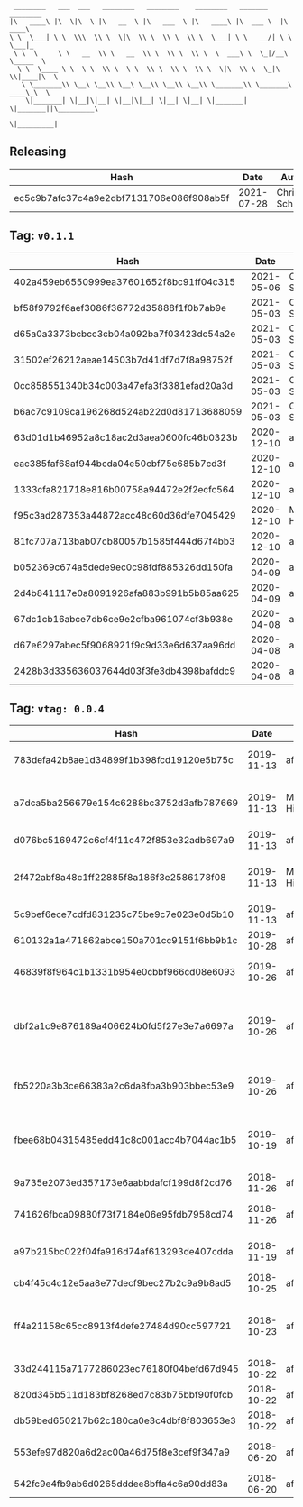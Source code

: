 ```
 ________   ___  ___   ________   ________    ________   _______    ________      
|\   ____\ |\  \|\  \ |\   __  \ |\   ___  \ |\   ____\ |\  ___ \  |\   ____\     
\ \  \___| \ \  \\\  \\ \  \|\  \\ \  \\ \  \\ \  \___| \ \   __/| \ \  \___|_    
 \ \  \     \ \   __  \\ \   __  \\ \  \\ \  \\ \  \  ___\ \  \_|/__\ \_____  \   
  \ \  \____ \ \  \ \  \\ \  \ \  \\ \  \\ \  \\ \  \|\  \\ \  \_|\ \\|____|\  \  
   \ \_______\\ \__\ \__\\ \__\ \__\\ \__\\ \__\\ \_______\\ \_______\ ____\_\  \ 
    \|_______| \|__|\|__| \|__|\|__| \|__| \|__| \|_______| \|_______||\_________\
                                                                      \|_________|
```

## Releasing
| Hash | Date | Author | Changes |
|------|------|--------|---------|
| ec5c9b7afc37c4a9e2dbf7131706e086f908ab5f | 2021-07-28 | Chris Schubert | updates |


 ## Tag: `v0.1.1`
| Hash | Date | Author | Changes |
|------|------|--------|---------|
| 402a459eb6550999ea37601652f8bc91ff04c315 | 2021-05-06 | Chris Schubert | Updating assembly definition |
| bf58f9792f6aef3086f36772d35888f1f0b7ab9e | 2021-05-03 | Chris Schubert | Merge branch 'master' of https://github.com/AppalachiaInteractive/com.appalachia.unity3d.utility.hapki.interpolation |
| d65a0a3373bcbcc3cb04a092ba7f03423dc54a2e | 2021-05-03 | Chris Schubert | Removing modification tracking |
| 31502ef26212aeae14503b7d41df7d7f8a98752f | 2021-05-03 | Chris Schubert | Update README.md |
| 0cc858551340b34c003a47efa3f3381efad20a3d | 2021-05-03 | Chris Schubert | Update README.md |
| b6ac7c9109ca196268d524ab22d0d81713688059 | 2021-05-03 | Chris Schubert | Refactoring into Appalachia style project |
| 63d01d1b46952a8c18ac2d3aea0600fc46b0323b | 2020-12-10 | afterwise | Add tracing diagnostic |
| eac385faf68af944bcda04e50cbf75e685b7cd3f | 2020-12-10 | afterwise | Explicit interpolation start value |
| 1333cfa821718e816b00758a94472e2f2ecfc564 | 2020-12-10 | afterwise | Syntax interface tweak |
| f95c3ad287353a44872acc48c60d36dfe7045429 | 2020-12-10 | Malte Hildingsson | Merge pull request #3 from Hapki/feature/fixed32 |
| 81fc707a713bab07cb80057b1585f444d67f4bb3 | 2020-12-10 | afterwise | Avoid overflows |
| b052369c674a5dede9ec0c98fdf885326dd150fa | 2020-04-09 | afterwise | Add more constants |
| 2d4b841117e0a8091926afa883b991b5b85aa625 | 2020-04-09 | afterwise | Add RoundToInt, constants |
| 67dc1cb16abce7db6ce9e2cfba961074cf3b938e | 2020-04-08 | afterwise | Fix another typo |
| d67e6297abec5f9068921f9c9d33e6d637aa96dd | 2020-04-08 | afterwise | Fix typos |
| 2428b3d335636037644d03f3fe3db4398bafddc9 | 2020-04-08 | afterwise | Add Fixed32 |


 ## Tag: `vtag: 0.0.4`
| Hash | Date | Author | Changes |
|------|------|--------|---------|
| 783defa42b8ae1d34899f1b398fcd19120e5b75c | 2019-11-13 | afterwise | Bump package version |
| a7dca5ba256679e154c6288bc3752d3afb787669 | 2019-11-13 | Malte Hildingsson | Merge pull request #2 from Hapki/tweaks |
| d076bc5169472c6cf4f11c472f853e32adb697a9 | 2019-11-13 | afterwise | Tweaks |
| 2f472abf8a48c1ff22885f8a186f3e2586178f08 | 2019-11-13 | Malte Hildingsson | Merge pull request #1 from Hapki/tweaks |
| 5c9bef6ece7cdfd831235c75be9c7e023e0d5b10 | 2019-11-13 | afterwise | Tweaks |
| 610132a1a471862abce150a701cc9151f6bb9b1c | 2019-10-28 | afterwise | Named tuple members |
| 46839f8f964c1b1331b954e0cbbf966cd08e6093 | 2019-10-26 | afterwise | Add timeline as a dependency |
| dbf2a1c9e876189a406624b0fd5f27e3e7a6697a | 2019-10-26 | afterwise | Separate code into standardized Runtime and Editor directories |
| fb5220a3b3ce66383a2c6da8fba3b903bbec53e9 | 2019-10-26 | afterwise | Add playables mixing extensions |
| fbee68b04315485edd41c8c001acc4b7044ac1b5 | 2019-10-19 | afterwise | Something like a reduction syntax for UI elements |
| 9a735e2073ed357173e6aabbdafcf199d8f2cd76 | 2018-11-26 | afterwise | Rename |
| 741626fbca09880f73f7184e06e95fdb7958cd74 | 2018-11-26 | afterwise | Lazy, safe convenience wrappers |
| a97b215bc022f04fa916d74af613293de407cdda | 2018-11-19 | afterwise | Add more convenice utilities |
| cb4f45c4c12e5aa8e77decf9bec27b2c9a9b8ad5 | 2018-10-25 | afterwise | Add missing meta |
| ff4a21158c65cc8913f4defe27484d90cc597721 | 2018-10-23 | afterwise | Removed LazyBool now that bool? is a thing |
| 33d244115a7177286023ec76180f04befd67d945 | 2018-10-22 | afterwise | Directory restructure |
| 820d345b511d183bf8268ed7c83b75bbf90f0fcb | 2018-10-22 | afterwise | Add PD notice |
| db59bed650217b62c180ca0e3c4dbf8f803653e3 | 2018-10-22 | afterwise | Now as a package |
| 553efe97d820a6d2ac00a46d75f8e3cef9f347a9 | 2018-06-20 | afterwise | Add asmdefs, readme |
| 542fc9e4fb9ab6d0265dddee8bffa4c6a90dd83a | 2018-06-20 | afterwise | Initial |

